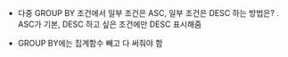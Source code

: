  - 다중 GROUP BY 조건에서 일부 조건은 ASC, 일부 조건은 DESC 하는 방법은?
    . ASC가 기본, DESC 하고 싶은 조건에만 DESC 표시해줌
    
 - GROUP BY에는 집계함수 빼고 다 써줘야 함
